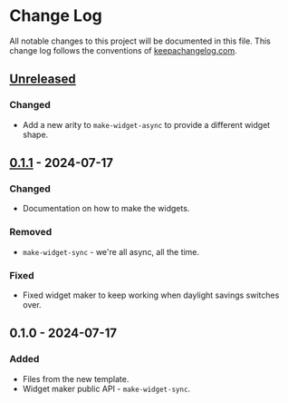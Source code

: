 # Change Log
All notable changes to this project will be documented in this file. This change log follows the conventions of [keepachangelog.com](http://keepachangelog.com/).

## [Unreleased]
### Changed
- Add a new arity to `make-widget-async` to provide a different widget shape.

## [0.1.1] - 2024-07-17
### Changed
- Documentation on how to make the widgets.

### Removed
- `make-widget-sync` - we're all async, all the time.

### Fixed
- Fixed widget maker to keep working when daylight savings switches over.

## 0.1.0 - 2024-07-17
### Added
- Files from the new template.
- Widget maker public API - `make-widget-sync`.

[Unreleased]: https://sourcehost.site/your-name/basics/compare/0.1.1...HEAD
[0.1.1]: https://sourcehost.site/your-name/basics/compare/0.1.0...0.1.1
